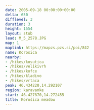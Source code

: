 ```yaml
---
date: 2005-09-18 00:00:00+00:00
delta: 650
difflevel: 3
duration: 3
height: 1554
layout: stub
lead: M_5_2578.JPG
map: 1
maplink: https://mapzs.pzs.si/poi/842
name: Korosica
nearby:
- /hikes/kosutica
- /hikes/velikivrh
- /hikes/kofce
- /hikes/kladivo
- /hikes/vrtaca
peak: 46.434220,14.292107
region: karavanke
start: 46.427870,14.272455
title: Korošica meadow
---
```

